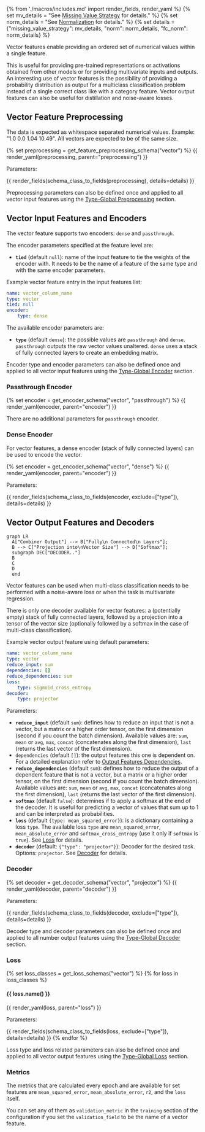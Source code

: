 {% from './macros/includes.md' import render_fields, render_yaml %}
{% set mv_details = "See [Missing Value Strategy](./input_features.md#missing-value-strategy) for details." %}
{% set norm_details = "See [Normalization](../combiner.md#normalization) for details." %}
{% set details = {"missing_value_strategy": mv_details, "norm": norm_details, "fc_norm": norm_details} %}

Vector features enable providing an ordered set of numerical values within a single feature.

This is useful for providing pre-trained representations or activations obtained from other models or for providing
multivariate inputs and outputs. An interesting use of vector features is the possibility of providing a probability
distribution as output for a multiclass classification problem instead of a single correct class like with a category
feature. Vector output features can also be useful for distillation and noise-aware losses.

## Vector Feature Preprocessing

The data is expected as whitespace separated numerical values. Example: "1.0 0.0 1.04 10.49".  All vectors are expected to be of the same size.

{% set preprocessing = get_feature_preprocessing_schema("vector") %}
{{ render_yaml(preprocessing, parent="preprocessing") }}

Parameters:

{{ render_fields(schema_class_to_fields(preprocessing), details=details) }}

Preprocessing parameters can also be defined once and applied to all vector input features using the [Type-Global Preprocessing](../defaults.md#type-global-preprocessing) section.

## Vector Input Features and Encoders

The vector feature supports two encoders: `dense` and `passthrough`.

The encoder parameters specified at the feature level are:

- **`tied`** (default `null`): name of the input feature to tie the weights of the encoder with. It needs to be the name of
a feature of the same type and with the same encoder parameters.

Example vector feature entry in the input features list:

```yaml
name: vector_column_name
type: vector
tied: null
encoder: 
    type: dense
```

The available encoder parameters are:

- **`type`** (default `dense`): the possible values are `passthrough` and `dense`. `passthrough` outputs the
raw vector values unaltered. `dense` uses a stack of fully connected layers to create an embedding matrix.

Encoder type and encoder parameters can also be defined once and applied to all vector input features using the
[Type-Global Encoder](../defaults.md#type-global-encoder) section.

### Passthrough Encoder

{% set encoder = get_encoder_schema("vector", "passthrough") %}
{{ render_yaml(encoder, parent="encoder") }}

There are no additional parameters for `passthrough` encoder.

### Dense Encoder

For vector features, a dense encoder (stack of fully connected layers) can be used to encode the vector.  

{% set encoder = get_encoder_schema("vector", "dense") %}
{{ render_yaml(encoder, parent="encoder") }}

Parameters:

{{ render_fields(schema_class_to_fields(encoder, exclude=["type"]), details=details) }}

## Vector Output Features and Decoders

``` mermaid
graph LR
  A["Combiner Output"] --> B["Fully\n Connected\n Layers"];
  B --> C["Projection into\nVector Size"] --> D["Softmax"];
  subgraph DEC["DECODER.."]
  B
  C
  D
  end
```

Vector features can be used when multi-class classification needs to be performed with a noise-aware loss or when the task is multivariate regression.

There is only one decoder available for vector features: a (potentially empty) stack of fully connected layers, followed
by a projection into a tensor of the vector size (optionally followed by a softmax in the case of multi-class classification).

Example vector output feature using default parameters:

```yaml
name: vector_column_name
type: vector
reduce_input: sum
dependencies: []
reduce_dependencies: sum
loss:
    type: sigmoid_cross_entropy
decoder:
    type: projector
```

Parameters:

- **`reduce_input`** (default `sum`): defines how to reduce an input that is not a vector, but a matrix or a higher order tensor, on the first dimension (second if you count the batch dimension). Available values are: `sum`, `mean` or `avg`, `max`, `concat` (concatenates along the first dimension), `last` (returns the last vector of the first dimension).
- `dependencies` (default `[]`): the output features this one is dependent on. For a detailed explanation refer to [Output Features Dependencies](#output-features-dependencies).
- **`reduce_dependencies`** (default `sum`): defines how to reduce the output of a dependent feature that is not a vector, but a matrix or a higher order tensor, on the first dimension (second if you count the batch dimension). Available values are: `sum`, `mean` or `avg`, `max`, `concat` (concatenates along the first dimension), `last` (returns the last vector of the first dimension).
- **`softmax`** (default `false`): determines if to apply a softmax at the end of the decoder. It is useful for predicting a vector of values that sum up to 1 and can be interpreted as probabilities.
- **`loss`** (default `{type: mean_squared_error}`): is a dictionary containing a loss `type`. The available loss `type` are `mean_squared_error`, `mean_absolute_error` and `softmax_cross_entropy` (use it only if `softmax` is `true`). See [Loss](#loss) for details.
- **`decoder`** (default: `{"type": "projector"}`): Decoder for the desired task. Options: `projector`. See [Decoder](#decoder) for details.

### Decoder

{% set decoder = get_decoder_schema("vector", "projector") %}
{{ render_yaml(decoder, parent="decoder") }}

Parameters:

{{ render_fields(schema_class_to_fields(decoder, exclude=["type"]), details=details) }}

Decoder type and decoder parameters can also be defined once and applied to all number output features using the [Type-Global Decoder](../defaults.md#type-global-decoder) section.

### Loss

{% set loss_classes = get_loss_schemas("vector") %}
{% for loss in loss_classes %}

#### {{ loss.name() }}

{{ render_yaml(loss, parent="loss") }}

Parameters:

{{ render_fields(schema_class_to_fields(loss, exclude=["type"]), details=details) }}
{% endfor %}

Loss type and loss related parameters can also be defined once and applied to all vector output features using the [Type-Global Loss](../defaults.md#type-global-loss) section.

### Metrics

The metrics that are calculated every epoch and are available for set features are `mean_squared_error`, `mean_absolute_error`, `r2`, and the `loss` itself.

You can set any of them as `validation_metric` in the `training` section of the configuration if you set the
`validation_field` to be the name of a vector feature.
